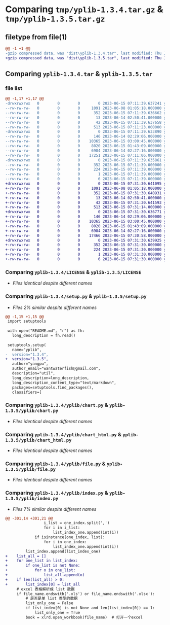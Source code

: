 # Comparing `tmp/yplib-1.3.4.tar.gz` & `tmp/yplib-1.3.5.tar.gz`

## filetype from file(1)

```diff
@@ -1 +1 @@
-gzip compressed data, was "dist\yplib-1.3.4.tar", last modified: Thu Jun 15 07:11:39 2023, max compression
+gzip compressed data, was "dist\yplib-1.3.5.tar", last modified: Thu Jun 15 07:31:30 2023, max compression
```

## Comparing `yplib-1.3.4.tar` & `yplib-1.3.5.tar`

### file list

```diff
@@ -1,17 +1,17 @@
-drwxrwxrwx   0        0        0        0 2023-06-15 07:11:39.637241 yplib-1.3.4/
--rw-rw-rw-   0        0        0     1091 2023-06-08 01:05:18.000000 yplib-1.3.4/LICENSE
--rw-rw-rw-   0        0        0      352 2023-06-15 07:11:39.636662 yplib-1.3.4/PKG-INFO
--rw-rw-rw-   0        0        0       13 2023-06-14 02:50:41.000000 yplib-1.3.4/README.md
--rw-rw-rw-   0        0        0       42 2023-06-15 07:11:39.637658 yplib-1.3.4/setup.cfg
--rw-rw-rw-   0        0        0      513 2023-06-15 07:11:23.000000 yplib-1.3.4/setup.py
-drwxrwxrwx   0        0        0        0 2023-06-15 07:11:39.633890 yplib-1.3.4/yplib/
--rw-rw-rw-   0        0        0      146 2023-06-14 02:29:06.000000 yplib-1.3.4/yplib/__init__.py
--rw-rw-rw-   0        0        0    10365 2023-06-15 03:00:45.000000 yplib-1.3.4/yplib/chart.py
--rw-rw-rw-   0        0        0     8020 2023-06-15 01:43:09.000000 yplib-1.3.4/yplib/chart_html.py
--rw-rw-rw-   0        0        0     6984 2023-06-14 02:27:16.000000 yplib-1.3.4/yplib/file.py
--rw-rw-rw-   0        0        0    17251 2023-06-15 07:11:06.000000 yplib-1.3.4/yplib/index.py
-drwxrwxrwx   0        0        0        0 2023-06-15 07:11:39.635861 yplib-1.3.4/yplib.egg-info/
--rw-rw-rw-   0        0        0      352 2023-06-15 07:11:39.000000 yplib-1.3.4/yplib.egg-info/PKG-INFO
--rw-rw-rw-   0        0        0      224 2023-06-15 07:11:39.000000 yplib-1.3.4/yplib.egg-info/SOURCES.txt
--rw-rw-rw-   0        0        0        1 2023-06-15 07:11:39.000000 yplib-1.3.4/yplib.egg-info/dependency_links.txt
--rw-rw-rw-   0        0        0        6 2023-06-15 07:11:39.000000 yplib-1.3.4/yplib.egg-info/top_level.txt
+drwxrwxrwx   0        0        0        0 2023-06-15 07:31:30.641095 yplib-1.3.5/
+-rw-rw-rw-   0        0        0     1091 2023-06-08 01:05:18.000000 yplib-1.3.5/LICENSE
+-rw-rw-rw-   0        0        0      352 2023-06-15 07:31:30.640931 yplib-1.3.5/PKG-INFO
+-rw-rw-rw-   0        0        0       13 2023-06-14 02:50:41.000000 yplib-1.3.5/README.md
+-rw-rw-rw-   0        0        0       42 2023-06-15 07:31:30.641593 yplib-1.3.5/setup.cfg
+-rw-rw-rw-   0        0        0      513 2023-06-15 07:31:14.000000 yplib-1.3.5/setup.py
+drwxrwxrwx   0        0        0        0 2023-06-15 07:31:30.636771 yplib-1.3.5/yplib/
+-rw-rw-rw-   0        0        0      146 2023-06-14 02:29:06.000000 yplib-1.3.5/yplib/__init__.py
+-rw-rw-rw-   0        0        0    10365 2023-06-15 03:00:45.000000 yplib-1.3.5/yplib/chart.py
+-rw-rw-rw-   0        0        0     8020 2023-06-15 01:43:09.000000 yplib-1.3.5/yplib/chart_html.py
+-rw-rw-rw-   0        0        0     6984 2023-06-14 02:27:16.000000 yplib-1.3.5/yplib/file.py
+-rw-rw-rw-   0        0        0    17466 2023-06-15 07:30:58.000000 yplib-1.3.5/yplib/index.py
+drwxrwxrwx   0        0        0        0 2023-06-15 07:31:30.639925 yplib-1.3.5/yplib.egg-info/
+-rw-rw-rw-   0        0        0      352 2023-06-15 07:31:30.000000 yplib-1.3.5/yplib.egg-info/PKG-INFO
+-rw-rw-rw-   0        0        0      224 2023-06-15 07:31:30.000000 yplib-1.3.5/yplib.egg-info/SOURCES.txt
+-rw-rw-rw-   0        0        0        1 2023-06-15 07:31:30.000000 yplib-1.3.5/yplib.egg-info/dependency_links.txt
+-rw-rw-rw-   0        0        0        6 2023-06-15 07:31:30.000000 yplib-1.3.5/yplib.egg-info/top_level.txt
```

### Comparing `yplib-1.3.4/LICENSE` & `yplib-1.3.5/LICENSE`

 * *Files identical despite different names*

### Comparing `yplib-1.3.4/setup.py` & `yplib-1.3.5/setup.py`

 * *Files 2% similar despite different names*

```diff
@@ -1,15 +1,15 @@
 import setuptools
 
 with open("README.md", "r") as fh:
   long_description = fh.read()
 
 setuptools.setup(
   name="yplib",
-  version="1.3.4",
+  version="1.3.5",
   author="yangpu",
   author_email="wantwaterfish@gmail.com",
   description="util",
   long_description=long_description,
   long_description_content_type="text/markdown",
   packages=setuptools.find_packages(),
   classifiers=[
```

### Comparing `yplib-1.3.4/yplib/chart.py` & `yplib-1.3.5/yplib/chart.py`

 * *Files identical despite different names*

### Comparing `yplib-1.3.4/yplib/chart_html.py` & `yplib-1.3.5/yplib/chart_html.py`

 * *Files identical despite different names*

### Comparing `yplib-1.3.4/yplib/file.py` & `yplib-1.3.5/yplib/file.py`

 * *Files identical despite different names*

### Comparing `yplib-1.3.4/yplib/index.py` & `yplib-1.3.5/yplib/index.py`

 * *Files 7% similar despite different names*

```diff
@@ -301,14 +301,21 @@
                 i_list = one_index.split(',')
                 for i in i_list:
                     list_index_one.append(int(i))
             if isinstance(one_index, list):
                 for i in one_index:
                     list_index_one.append(int(i))
         list_index.append(list_index_one)
+    list_all = []
+    for one_list in list_index:
+        if one_list is not None:
+            for o in one_list:
+                list_all.append(o)
+    if len(list_all) > 0:
+        list_index[0] = list_all
     # excel 表格解析成 list 数据
     if file_name.endswith('.xls') or file_name.endswith('.xlsx'):
         # 是否是单 list 类型的数据
         list_only_one = False
         if list_index[0] is not None and len(list_index[0]) == 1:
             list_only_one = True
         book = xlrd.open_workbook(file_name)  # 打开一个excel
```

